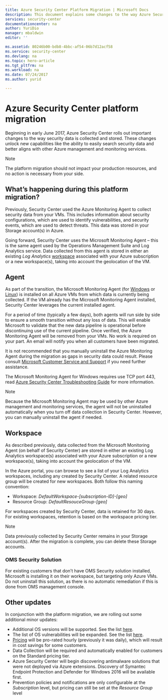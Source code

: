 ```yaml
---
title: Azure Security Center Platform Migration | Microsoft Docs
description: This document explains some changes to the way Azure Security Center data is collected.
services: security-center
documentationcenter: na
author: YuriDio
manager: mbaldwin
editor: ''

ms.assetid: 80246b00-bdb8-4bbc-af54-06b7d12acf58
ms.service: security-center
ms.devlang: na
ms.topic: hero-article
ms.tgt_pltfrm: na
ms.workload: na
ms.date: 07/24/2017
ms.author: yurid

---
```

# Azure Security Center platform migration

Beginning in early June 2017, Azure Security Center rolls out important changes to the way security data is collected and stored.  These changes unlock new capabilities like the ability to easily search security data and better aligns with other Azure management and monitoring services.

> [!NOTE]
> The platform migration should not impact your production resources, and no action is necessary from your side.


## What’s happening during this platform migration?

Previously, Security Center used the Azure Monitoring Agent to collect security data from your VMs. This includes information about security configurations, which are used to identify vulnerabilities, and security events, which are used to detect threats. This data was stored in your Storage account(s) in Azure.

Going forward, Security Center uses the Microsoft Monitoring Agent – this is the same agent used by the Operations Management Suite and Log Analytics service. Data collected from this agent is stored in either an existing *Log Analytics* [workspace](../log-analytics/log-analytics-manage-access.md) associated with your Azure subscription or a new workspace(s), taking into account the geolocation of the VM.

## Agent

As part of the transition, the Microsoft Monitoring Agent (for [Windows](../log-analytics/log-analytics-windows-agent.md) or [Linux](../log-analytics/log-analytics-linux-agents.md)) is installed on all Azure VMs from which data is currently being collected.  If the VM already has the Microsoft Monitoring Agent installed, Security Center leverages the current installed agent.

For a period of time (typically a few days), both agents will run side by side to ensure a smooth transition without any loss of data. This will enable Microsoft to validate that the new data pipeline is operational before discontinuing use of the current pipeline. Once verified, the Azure Monitoring Agent will be removed from your VMs. No work is required on your part. An email will notify you when all customers have been migrated.
 
It is not recommended that you manually uninstall the Azure Monitoring Agent during the migration as gaps in security data could result. Please consult [Microsoft Customer Service and Support](https://support.microsoft.com/contactus/) if you need further assistance. 

The Microsoft Monitoring Agent for Windows requires use TCP port 443, read [Azure Security Center Troubleshooting Guide](security-center-troubleshooting-guide.md) for more information.


> [!NOTE] 
> Because the Microsoft Monitoring Agent may be used by other Azure management and monitoring services, the agent will not be uninstalled automatically when you turn off data collection in Security Center. However, you can manually uninstall the agent if needed.

## Workspace

As described previously, data collected from the Microsoft Monitoring Agent (on behalf of Security Center) are stored in either an existing Log Analytics workspace(s) associated with your Azure subscription or a new workspace(s), taking into account the geolocation of the VM.

In the Azure portal, you can browse to see a list of your Log Analytics workspaces, including any created by Security Center. A related resource group will be created for new workspaces. Both follow this naming convention:

- Workspace: *DefaultWorkspace-[subscription-ID]-[geo]*
- Resource Group: *DefaultResouceGroup-[geo]* 
 
For workspaces created by Security Center, data is retained for 30 days. For existing workspaces, retention is based on the workspace pricing tier.

> [!NOTE]
> Data previously collected by Security Center remains in your Storage account(s). After the migration is complete, you can delete these Storage accounts.

### OMS Security Solution 

For existing customers that don’t have OMS Security solution installed, Microsoft is installing it on their workspace, but targeting only Azure VMs. Do not uninstall this solution, as there is no automatic remediation if this is done from OMS management console.


## Other updates

In conjunction with the platform migration, we are rolling out some additional minor updates:

- Additional OS versions will be supported. See the list [here](security-center-faq.md#virtual-machines).
- The list of OS vulnerabilities will be expanded. See the list [here](https://gallery.technet.microsoft.com/Azure-Security-Center-a789e335).
- [Pricing](https://azure.microsoft.com/pricing/details/security-center/) will be pro-rated hourly (previously it was daily), which will result in cost savings for some customers.
- Data Collection will be required and automatically enabled for customers on the Standard pricing tier.
- Azure Security Center will begin discovering antimalware solutions that were not deployed via Azure extensions. Discovery of Symantec Endpoint Protection and Defender for Windows 2016 will be available first.
- Prevention policies and notifications are only configurable at the *Subscription* level, but pricing can still be set at the *Resource Group* level

